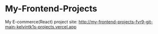 # My-Frontend-Projects

My E-commerce(React) project site:
http://my-frontend-projects-fvr9-git-main-kelvintk1s-projects.vercel.app
<!-- Only Laptop view for now. -->